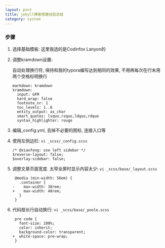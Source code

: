 ```yaml
---
layout: post
title: jekyll博客搭建经验总结
category: system
---
```


### 步骤

1. 选择基础模板: 这里我选的是Codinfox Lanyon的

2. 调整kramdown设置: 

   自动处理换行符, 保持和我的typora编写达到相同的效果, 不用再每次在行末用两个空格标明换行

   ```shell
   markdown: kramdown
   kramdown:
     input: GFM
     hard_wrap: false
     footnote_nr: 1
     toc_levels: 1..6
     entity_output: as_char
     smart_quotes: lsquo,rsquo,ldquo,rdquo
     syntax_highlighter: rouge
   ```

3. 编辑_config.yml, 去掉不必要的图标, 连接入口等

4. 使用左侧边栏: `vi _scss/_config.scss`

   ```
   /* @xiaofeng: use left sidebar */
   $reverse-layout: false;
   $overlay-sidebar: false;
   ```

5. 调整文章页面宽度. 太窄全屏时显示内容太少: `vi _scss/base/_layout.scss`

   ```
    @media (min-width: 56em) {
      .container {
   -    max-width: 38rem;
   +    max-width: 48rem;
      }
    }
   ```

6. 代码框长行自动换行: `vi _scss/base/_poole.scss`

   ```
    pre code {
      font-size: 100%;
      color: inherit;
      background-color: transparent;
   +  white-space: pre-wrap;
    }
   ```

   

